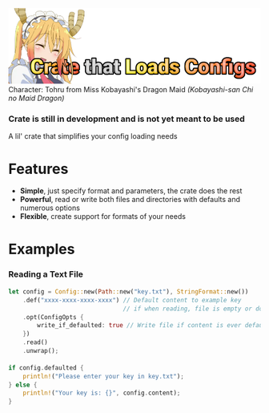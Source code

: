 ![Banner](https://raw.githubusercontent.com/aery-chan/crate-that-loads-configs/master/img/banner.png)
Character: Tohru from Miss Kobayashi's Dragon Maid *(Kobayashi-san Chi no Maid Dragon)*

### Crate is still in development and is not yet meant to be used

A lil' crate that simplifies your config loading needs

# Features

* **Simple**, just specify format and parameters, the crate does the rest
* **Powerful**, read or write both files and directories with defaults and numerous options
* **Flexible**, create support for formats of your needs

# Examples

### Reading a Text File
```rust
let config = Config::new(Path::new("key.txt"), StringFormat::new())
    .def("xxxx-xxxx-xxxx-xxxx") // Default content to example key
                                // if when reading, file is empty or doesnt't exist
    .opt(ConfigOpts {
        write_if_defaulted: true // Write file if content is ever defaulted
    })
    .read()
    .unwrap();

if config.defaulted {
    println!("Please enter your key in key.txt");
} else {
    println!("Your key is: {}", config.content);
}
```